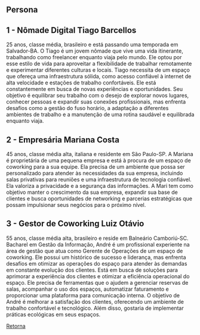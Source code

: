 ## Persona
## 1 - Nômade Digital Tiago Barcellos
25 anos, classe média, brasileiro e está passando uma temporada em Salvador-BA. O Tiago é um jovem nômade que vive uma vida itinerante, trabalhando como freelancer enquanto viaja pelo mundo. Ele optou por esse estilo de vida para aproveitar a flexibilidade de trabalhar remotamente e experimentar diferentes culturas e locais. Tiago necessita de um espaço que ofereça uma infraestrutura sólida, como acesso confiável à internet de alta velocidade e estações de trabalho confortáveis. Ele está constantemente em busca de novas experiências e oportunidades. Seu objetivo é equilibrar seu trabalho com o desejo de explorar novos lugares, conhecer pessoas e expandir suas conexões profissionais, mas enfrenta desafios como a gestão do fuso horário, a adaptação a diferentes ambientes de trabalho e a manutenção de uma rotina saudável e equilibrada enquanto viaja.

## 2 - Empresária Mariana Costa
45 anos, classe média alta, italiana e residente em São Paulo-SP. A Mariana é proprietária de uma pequena empresa e está à procura de um espaço de coworking para a sua equipe. Ela precisa de um ambiente que possa ser personalizado para atender às necessidades da sua empresa, incluindo salas privativas para reuniões e uma infraestrutura de tecnologia confiável. Ela valoriza a privacidade e a segurança das informações. A Mari tem como objetivo manter o crescimento da sua empresa, expandir sua base de clientes e busca oportunidades de networking e parcerias estratégicas que possam impulsionar seus negócios para o próximo nível.

## 3 - Gestor de Coworking Luiz Otávio
55 anos, classe média alta, brasileiro e reside em Balneário Camboriú-SC. Bacharel em Gestão da Informação, André é um profissional experiente na área de gestão que atua como Gerente de Operações de um espaço de coworking. Ele possui um histórico de sucesso e liderança, mas enfrenta desafios em otimizar as operações do espaço para atender às demandas em constante evolução dos clientes. Está em busca de soluções para aprimorar a experiência dos clientes e otimizar a eficiência operacional do espaço. Ele precisa de ferramentas que o ajudem a gerenciar reservas de salas, acompanhar o uso dos espaços, automatizar faturamento e proporcionar uma plataforma para comunicação interna. O objetivo de André é melhorar a satisfação dos clientes, oferecendo um ambiente de trabalho confortável e tecnológico. Além disso, gostaria de implementar práticas ecológicas em seus espaços.

[Retorna](../README.md)
